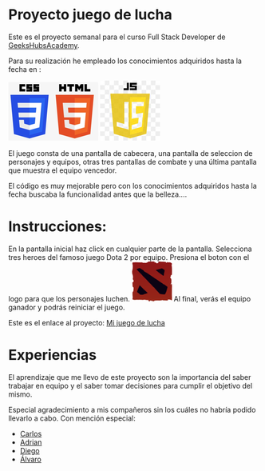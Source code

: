 # Proyecto juego de lucha
Este es el proyecto semanal para el curso Full Stack Developer de  [GeeksHubsAcademy](https://geekshubsacademy.com/).

Para  su realización he empleado los conocimientos adquiridos hasta la fecha en :

![tecnologias](img/htmlycss.png) ![tecnologias](img/js.jpg)

El juego consta de una pantalla de cabecera, una pantalla de seleccion de personajes y equipos, otras tres pantallas de combate y una última pantalla que muestra el equipo vencedor.

El código es muy mejorable pero con los conocimientos adquiridos hasta la fecha buscaba la funcionalidad antes que la belleza....

# Instrucciones:
En la pantalla inicial haz click en cualquier parte de la pantalla.
Selecciona tres heroes del famoso juego Dota 2 por equipo.
Presiona el boton con el logo para que los personajes luchen. ![Dota2](img/dotaLogo.png) 
Al final, verás el equipo ganador y podrás reiniciar el juego.


Este es el enlace al proyecto:
[Mi juego de lucha](https://joanbatiste.github.io/juegoLucha/)

# Experiencias

El aprendizaje que me llevo de este proyecto son la importancia del saber trabajar en equipo y el saber tomar decisiones para cumplir el objetivo del mismo.

Especial agradecimiento a mis compañeros sin los cuáles no habría podido llevarlo a cabo. Con  mención especial:
- [Carlos](https://github.com/Carlos-Val)
- [Adrian](https://github.com/devian5)
- [Diego](https://github.com/diegogb-08)
- [Álvaro](https://github.com/Alvaro-78)


